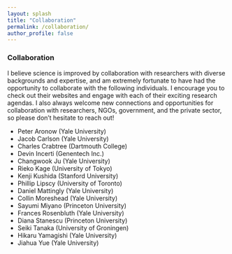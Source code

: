 ```yaml
---
layout: splash
title: "Collaboration"
permalink: /collaboration/
author_profile: false
---
```


### Collaboration

I believe science is improved by collaboration with researchers with diverse backgrounds and expertise, and am extremely fortunate to have had the opportunity to collaborate with the following individuals. I encourage you to check out their websites and engage with each of their exciting research agendas. I also always welcome new connections and opportunities for collaboration with researchers, NGOs, government, and the private sector, so please don’t hesitate to reach out!

- Peter Aronow (Yale University)  
- Jacob Carlson (Yale University)  
- Charles Crabtree (Dartmouth College)  
- Devin Incerti (Genentech Inc.)  
- Changwook Ju (Yale University)  
- Rieko Kage (University of Tokyo)  
- Kenji Kushida (Stanford University)  
- Phillip Lipscy (University of Toronto)  
- Daniel Mattingly (Yale University)  
- Collin Moreshead (Yale University)  
- Sayumi Miyano (Princeton University)  
- Frances Rosenbluth (Yale University)  
- Diana Stanescu (Princeton University)  
- Seiki Tanaka (University of Groningen)  
- Hikaru Yamagishi (Yale University)  
- Jiahua Yue (Yale University)  


